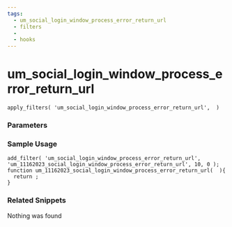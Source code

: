 ```yaml
---
tags: 
  - um_social_login_window_process_error_return_url
  - filters
  - 
  - hooks
---
```

# um\_social\_login\_window\_process\_error\_return\_url

``` php:no-line-numbers
apply_filters( 'um_social_login_window_process_error_return_url',  )
```
<div class='hook-sep'></div>

### Parameters

<div class='hook-sep'></div>



### Sample Usage

``` php:no-line-numbers
add_filter( 'um_social_login_window_process_error_return_url', 'um_11162023_social_login_window_process_error_return_url', 10, 0 );
function um_11162023_social_login_window_process_error_return_url(  ){
  return ;
}
```
<div class='hook-sep'></div>



### Related Snippets

Nothing was found

